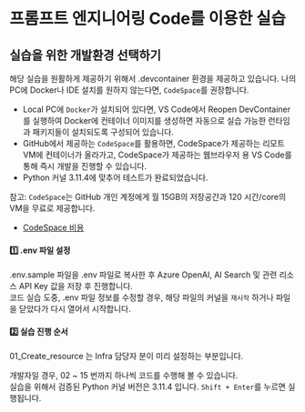 # 프롬프트 엔지니어링 Code를 이용한 실습

## 실습을 위한 개발환경 선택하기
해당 실습을 원활하게 제공하기 위해서 .devcontainer 환경을 제공하고 있습니다. 나의 PC에 Docker나 IDE 설치를 원하지 않는다면, `CodeSpace`를 권장합니다.  
- Local PC에 `Docker`가 설치되어 있다면, VS Code에서 Reopen DevContainer를 실행하여 Docker에 컨테이너 이미지를 생성하면 자동으로 실습 가능한 런타임과 패키지들이 설치되도록 구성되어 있습니다.  
- GitHub에서 제공하는 `CodeSpace`를 활용하면, CodeSpace가 제공하는 리모트 VM에 컨테이너가 올라가고, CodeSpace가 제공하는 웹브라우저 용 VS Code를 통해 즉시 개발을 진행할 수 있습니다.  
- Python 커널 3.11.4에 맞추어 테스트가 완료되었습니다.

참고: `CodeSpace`는 GitHub 개인 계정에게 월 15GB의 저장공간과 120 시간/core의 VM을 무료로 제공합니다.  
- [CodeSpace 비용](https://docs.github.com/en/billing/managing-billing-for-github-codespaces/about-billing-for-github-codespaces)

#### 1️⃣ .env 파일 설정

.env.sample 파일을 .env 파일로 복사한 후 Azure OpenAI, AI Search 및 관련 리소스 API Key 값을 저장 후 진행합니다.  
코드 실습 도중, .env 파일 정보를 수정할 경우, 해당 파일의 커널을 `재시작` 하거나 파일을 닫았다가 다시 열어서 시작합니다.

#### 2️⃣ 실습 진행 순서

01_Create_resource 는 Infra 담당자 분이 미리 설정하는 부분입니다.

개발자일 경우, 02 ~ 15 번까지 하나씩 코드를 수행해 볼 수 있습니다.  
실습을 위해서 검증된 Python 커널 버전은 3.11.4 입니다. `Shift + Enter`를 누르면 실행됩니다.